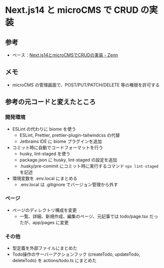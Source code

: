 # Next.js14 と microCMS で CRUD の実装

## 参考

* ベース：[Next.js14とmicroCMSでCRUDの実装 - Zenn](https://zenn.dev/arsaga/articles/15dba8cf8ad430#プロジェクトの作成)

## メモ

* microCMS の管理画面で、POST/PUT/PATCH/DELETE 等の権限を許可する

## 参考の元コードと変えたところ

### 開発環境

* ESLint の代わりに biome を使う
  - ESLint, Prettier, prettier-plugin-tailwindcss の代替
  - Jetbrains IDE に biome プラグインを追加
* コミット時に自動でコードフォーマットを行う
  - husky, lint-staged を使う
  - package.json に husky, lint-staged の設定を追加
  - .husky/pre-commit にコミット時に実行するコマンド `npx lint-staged` を記述
* 環境変数を .env.local にまとめる
  - .env.local は .gitignore でバージョン管理から外す

### ページ

* ページのディレクトリ構成を変更
  - 一覧、詳細、新規作成、編集のページ、元記事では todo/page.tsx だったが、app/pages に変更

### その他

* 型定義を外部ファイルにまとめた
* Todo操作のサーバーアクションフック (createTodo, updateTodo, deleteTodo) を actions/todo.ts にまとめた
